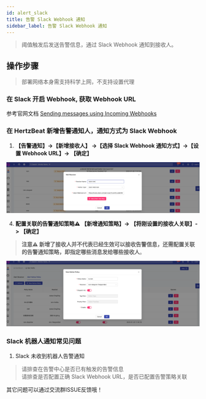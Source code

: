 ```yaml
---
id: alert_slack  
title: 告警 Slack Webhook 通知      
sidebar_label: 告警 Slack Webhook 通知      
---
```


> 阈值触发后发送告警信息，通过 Slack Webhook 通知到接收人。      

## 操作步骤   

> 部署网络本身需支持科学上网，不支持设置代理 

### 在 Slack 开启 Webhook, 获取 Webhook URL  

参考官网文档 [Sending messages using Incoming Webhooks](https://api.slack.com/messaging/webhooks)    

### 在 HertzBeat 新增告警通知人，通知方式为 Slack Webhook   

1. **【告警通知】->【新增接收人】 ->【选择 Slack Webhook 通知方式】->【设置 Webhook URL】-> 【确定】**

![email](/img/docs/help/slack-bot-1.png)

4. **配置关联的告警通知策略⚠️ 【新增通知策略】-> 【将刚设置的接收人关联】-> 【确定】**  

> **注意⚠️ 新增了接收人并不代表已经生效可以接收告警信息，还需配置关联的告警通知策略，即指定哪些消息发给哪些接收人**。   

![email](/img/docs/help/alert-notice-policy.png)    


### Slack 机器人通知常见问题   

1. Slack 未收到机器人告警通知  

> 请排查在告警中心是否已有触发的告警信息   
> 请排查是否配置正确 Slack Webhook URL，是否已配置告警策略关联   

其它问题可以通过交流群ISSUE反馈哦！  
